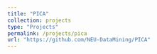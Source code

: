 ```yaml
---
title: "PICA"
collection: projects
type: "Projects"
permalink: /projects/pica
url: "https://github.com/NEU-DataMining/PICA"
---
```

